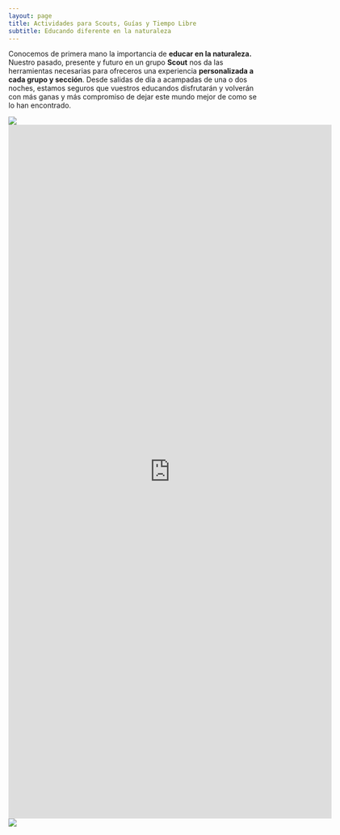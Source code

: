 ```yaml
---
layout: page
title: Actividades para Scouts, Guías y Tiempo Libre
subtitle: Educando diferente en la naturaleza
---
```


Conocemos de primera mano la importancia de **educar en la naturaleza.** Nuestro pasado, presente y futuro en un grupo **Scout** nos da las herramientas necesarias para ofreceros una experiencia **personalizada a cada grupo y sección**. Desde salidas de día a acampadas de una o dos noches, estamos seguros que vuestros educandos disfrutarán y volverán con más ganas y más compromiso de dejar este mundo mejor de como se lo han encontrado. 


<img class=img1 src="../assets/img//visitas/scout1.png"/>
<br>

<iframe src="https://docs.google.com/forms/d/e/1FAIpQLSerCJWv7CPSIce97gVE9xiEhfUPLI7iC0me3cV32FIzgUBLig/viewform?embedded=true" width="640" height="1372" frameborder="0" marginheight="0" marginwidth="0">Cargando…</iframe>

<br>
<img class=img1 src="../assets/img//visitas/scout2.png"/>







